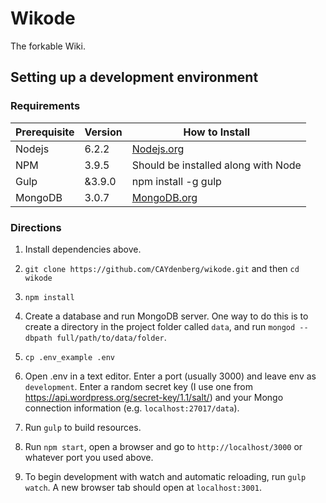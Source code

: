 # Wikode #

The forkable Wiki.

## Setting up a development environment ##

### Requirements ###

<table>
  <thead>
    <tr><th>Prerequisite</th><th>Version</th><th>How to Install</th></tr>
  </thead>
  <tbody>
    <tr><td>Nodejs</td><td>6.2.2</td><td><a href="https://nodejs.org/">Nodejs.org</a></td></tr>
    <tr><td>NPM</td><td>3.9.5</td><td>Should be installed along with Node</td></tr>
    <tr><td>Gulp</td><td>&3.9.0</td><td>npm install -g gulp</td></tr>
    <tr><td>MongoDB</td><td>3.0.7</td><td><a href="https://www.mongodb.org/">MongoDB.org</a></td></tr>
  </tbody>
</table>

### Directions ###

1. Install dependencies above.

1. `git clone https://github.com/CAYdenberg/wikode.git` and then `cd wikode`

1. `npm install`

1. Create a database and run MongoDB server. One way to do this is to create a directory in the project folder called `data`, and run `mongod --dbpath full/path/to/data/folder`.

1. `cp .env_example .env`

1. Open .env in a text editor. Enter a port (usually 3000) and leave env as `development`. Enter a random secret key (I use one from https://api.wordpress.org/secret-key/1.1/salt/) and your Mongo connection information (e.g. `localhost:27017/data`).

1. Run `gulp` to build resources.

1. Run `npm start`, open a browser and go to `http://localhost/3000` or whatever port you used above.

1. To begin development with watch and automatic reloading, run `gulp watch`. A new browser tab should open at `localhost:3001`.
